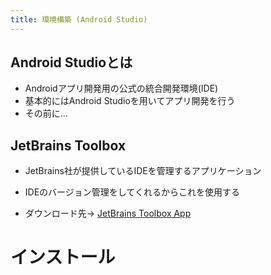 ```yaml
---
title: 環境構築 (Android Studio)
---
```


## Android Studioとは

- Androidアプリ開発用の公式の統合開発環境(IDE)
- 基本的にはAndroid Studioを用いてアプリ開発を行う
- その前に...

## JetBrains Toolbox

- JetBrains社が提供しているIDEを管理するアプリケーション
- IDEのバージョン管理をしてくれるからこれを使用する

- ダウンロード先-> [JetBrains Toolbox App](https://www.jetbrains.com/ja-jp/toolbox-app/)

# インストール

